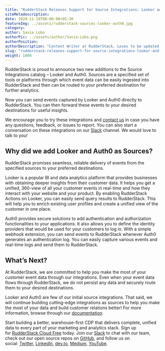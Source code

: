 ```yaml
---
title: "RudderStack Releases Support for Source Integrations: Looker and Auth0"
siteMetadescription:
date: 2020-11-18T00:00:00+05:30
featureImg: ../assets/rudderstack-sources-looker-auth0.jpg
category: 
author: Savia Lobo
authorPic: ../assets/author/Savia-Lobo.png
authorPosition: 
authorDescription: "Content Writer at RudderStack. Loves to be updated with the tech happenings around the globe. Loves singing and composing songs. Believes in putting the art in smart."
slug: "rudderstack-releases-support-for-source-integrations-looker-and-auth0"
weight: 1000
---
```

RudderStack is proud to announce two new additions to the Source Integrations catalog – Looker and Auth0. Sources are a specified set of tools or platforms through which event data can be easily ingested into RudderStack and then can be routed to your preferred destination for further analytics. 

Now you can send events captured by Looker and Auth0 directly to RudderStack. You can then forward these events to your desired destinations for useful insights.

We encourage you to try these integrations and [contact us](mailto:contact@rudderstack.com) in case you have any questions, feedback, or issues to report. You can also start a conversation on these integrations on our [Slack](https://resources.rudderstack.com/join-rudderstack-slack) channel. We would love to talk to you!

Why did we add Looker and Auth0 as Sources?
-------------------------------------------

RudderStack promises seamless, reliable delivery of events from the specified sources to your preferred destinations. 

Looker is a popular BI and data analytics platform that provides businesses with obtaining deeper insights from their customer data. It helps you get a unified, 360-view of all your customer events in real-time and how they interact with your website and your product. By enabling RudderStack Actions on Looker, you can easily send query results to RudderStack. This will help you to enrich existing user profiles and create a unified view of the customer in one place. 

Auth0 provides secure solutions to add authentication and authorization functionalities to your applications. It also allows you to define the identity providers that would be used for your customers to log in. With a simple webhook extension, you can send events to RudderStack whenever Auth0 generates an authentication log. You can easily capture various events and real-time logs and send them to RudderStack.

What’s Next?
------------

  
At RudderStack, we are committed to help you make the most of your customer event data through our integrations. Even when your event data flows through RudderStack, we do not persist any data and securely route them to your desired destinations. 

Looker and Auth0 are few of our initial source integrations. That said, we will continue building cutting-edge integrations as sources to help you make the most of your data and build customer relations better! For more information, browse through our [documentation](https://docs.rudderstack.com/destinations).

Start building a better, warehouse-first CDP that delivers complete, unified data to every part of your marketing and analytics stack. Sign up for [RudderStack Cloud Free](https://app.rudderlabs.com/signup?type=freetrial) today. Join our [Slack](https://resources.rudderstack.com/join-rudderstack-slack) to chat with our team, check out our open source repos on [GitHub](https://github.com/rudderlabs), and follow us on social: [Twitter](https://twitter.com/RudderStack), [LinkedIn](https://www.linkedin.com/company/rudderlabs/), [dev.to](https://dev.to/rudderstack), [Medium](https://rudderstack.medium.com/), [YouTube](https://www.youtube.com/channel/UCgV-B77bV_-LOmKYHw8jvBw).